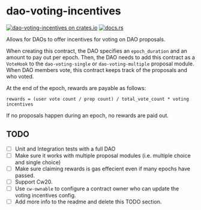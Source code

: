 # dao-voting-incentives

[![dao-voting-incentives on crates.io](https://img.shields.io/crates/v/dao-voting-incentives.svg?logo=rust)](https://crates.io/crates/dao-voting-incentives)
[![docs.rs](https://img.shields.io/docsrs/dao-voting-incentives?logo=docsdotrs)](https://docs.rs/dao-voting-incentives/latest/cw_admin_factory/)

Allows for DAOs to offer incentives for voting on DAO proposals.

When creating this contract, the DAO specifies an `epoch_duration` and an amount to pay out per epoch. Then, the DAO needs to add this contract as a `VoteHook` to the `dao-voting-single` or `dao-voting-multiple` proposal module. When DAO members vote, this contract keeps track of the proposals and who voted.

At the end of the epoch, rewards are payable as follows:

``
rewards = (user vote count / prop count) / total_vote_count * voting incentives
``

If no proposals happen during an epoch, no rewards are paid out.

## TODO
- [ ] Unit and Integration tests with a full DAO
- [ ] Make sure it works with multiple proposal modules (i.e. multiple choice and single choice)
- [ ] Make sure claiming rewards is gas effecient even if many epochs have passed.
- [ ] Support Cw20.
- [ ] Use `cw-ownable` to configure a contract owner who can update the voting incentives config.
- [ ] Add more info to the readme and delete this TODO section.
